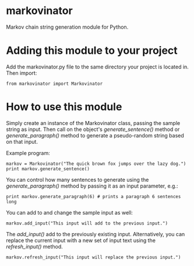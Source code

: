 # markovinator
Markov chain string generation module for Python.

# Adding this module to your project
Add the markovinator.py file to the same directory your project is located in. Then import:

    from markovinator import Markovinator
    
# How to use this module

Simply create an instance of the Markovinator class, 
passing the sample string as input. Then call on the object's 
*generate_sentence()* method or *generate_paragraph()* method to 
generate a pseudo-random string based on that input.

Example program:

    markov = Markovinator("The quick brown fox jumps over the lazy dog.")
    print markov.generate_sentence()
    
You can control how many sentences to generate using the 
*generate_paragraph()* method by passing it as an input parameter, e.g.:
    
    print markov.generate_paragraph(6) # prints a paragraph 6 sentences long

You can add to and change the sample input as well:

    markov.add_input("This input will add to the previous input.")
    
The *add_input()* add to the previously existing input. Alternatively, you can replace the current input with a new set of input text using the *refresh_input()* method.

    markov.refresh_input("This input will replace the previous input.")
